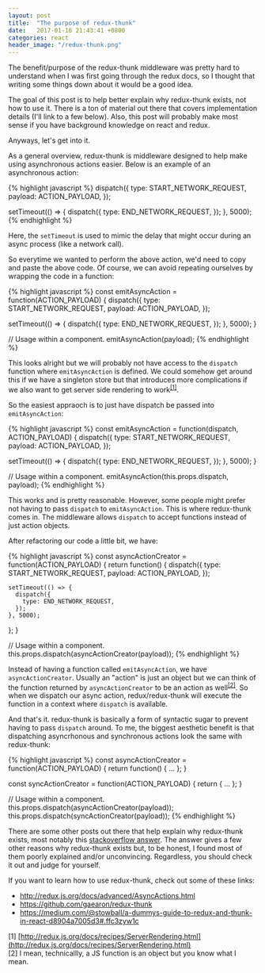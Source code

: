 ```yaml
---
layout: post
title:  "The purpose of redux-thunk"
date:   2017-01-16 21:43:41 +0800
categories: react
header_image: "/redux-thunk.png"
---
```

The benefit/purpose of the redux-thunk middleware was pretty hard to understand when I was first going through the redux docs, so I thought that writing some things down about it would be a good idea.

The goal of this post is to help better explain why redux-thunk exists, not how to use it. There is a ton of material out there that covers implementation details (I'll link to a few below). Also, this post will probably make most sense if you have background knowledge on react and redux.

<!-- read more -->

Anyways, let's get into it.

As a general overview, redux-thunk is middleware designed to help make using asynchronous actions easier. Below is an example of an asynchronous action:

{% highlight javascript %}
dispatch({
  type: START_NETWORK_REQUEST,
  payload: ACTION_PAYLOAD,
});

setTimeout(() => {
  dispatch({
    type: END_NETWORK_REQUEST,
  });
}, 5000);
{% endhighlight %}

Here, the `setTimeout` is used to mimic the delay that might occur during an async process (like a network call).

So everytime we wanted to perform the above action, we'd need to copy and paste the above code. Of course, we can avoid repeating ourselves by wrapping the code in a function:

{% highlight javascript %}
const emitAsyncAction = function(ACTION_PAYLOAD) {
  dispatch({
    type: START_NETWORK_REQUEST,
    payload: ACTION_PAYLOAD,
  });

  setTimeout(() => {
    dispatch({
      type: END_NETWORK_REQUEST,
    });
  }, 5000);
}

// Usage within a component.
emitAsyncAction(payload);
{% endhighlight %}

This looks alright but we will probably not have access to the `dispatch` function where `emitAsyncAction` is defined. We could somehow get around this if we have a singleton store but that introduces more complications if we also want to get server side rendering to work<sup>[[1]](#citation-1)</sup>.

So the easiest appraoch is to just have dispatch be passed into `emitAsyncAction`:

{% highlight javascript %}
const emitAsyncAction = function(dispatch, ACTION_PAYLOAD) {
  dispatch({
    type: START_NETWORK_REQUEST,
    payload: ACTION_PAYLOAD,
  });

  setTimeout(() => {
    dispatch({
      type: END_NETWORK_REQUEST,
    });
  }, 5000);
}

// Usage within a component.
emitAsyncAction(this.props.dispatch, payload);
{% endhighlight %}

This works and is pretty reasonable. However, some people might prefer not having to pass `dispatch` to `emitAsyncAction`. This is where redux-thunk comes in. The middleware allows `dispatch` to accept functions instead of just action objects.

After refactoring our code a little bit, we have:

{% highlight javascript %}
const asyncActionCreator = function(ACTION_PAYLOAD) {
  return function() {
    dispatch({
      type: START_NETWORK_REQUEST,
      payload: ACTION_PAYLOAD,
    });

    setTimeout(() => {
      dispatch({
        type: END_NETWORK_REQUEST,
      });
    }, 5000);
  };
}

// Usage within a component.
this.props.dispatch(asyncActionCreator(payload));
{% endhighlight %}

Instead of having a function called `emitAsyncAction`, we have `asyncActionCreator`. Usually an "action" is just an object but we can think of the function returned by `asyncActionCreator` to be an action as well<sup>[[2]](#citation-2)</sup>. So when we dispatch our async action, redux/redux-thunk will execute the function in a context where `dispatch` is available.

And that's it. redux-thunk is basically a form of syntactic sugar to prevent having to pass `dispatch` around. To me, the biggest aesthetic benefit is that dispatching asyncrhonous and synchronous actions look the same with redux-thunk:

{% highlight javascript %}
const asyncActionCreator = function(ACTION_PAYLOAD) {
  return function() {
    ...
  };
}

const syncActionCreator = function(ACTION_PAYLOAD) {
  return {
    ...
  };
}

// Usage within a component.
this.props.dispatch(asyncActionCreator(payload));
this.props.dispatch(syncActionCreator(payload));
{% endhighlight %}

There are some other posts out there that help explain why redux-thunk exists, most notably this <a href="http://stackoverflow.com/questions/35411423/how-to-dispatch-a-redux-action-with-a-timeout/35415559#35415559" target="_blank">stackoverflow answer</a>. The answer gives a few other reasons why redux-thunk exists but, to be honest, I found most of them poorly explained and/or unconvincing. Regardless, you should check it out and judge for yourself.

If you want to learn how to use redux-thunk, check out some of these links:

 - <a href="http://redux.js.org/docs/advanced/AsyncActions.html" target="_blank">http://redux.js.org/docs/advanced/AsyncActions.html</a>
 - <a href="https://github.com/gaearon/redux-thunk" target="_blank">https://github.com/gaearon/redux-thunk</a>
 - <a href="https://medium.com/@stowball/a-dummys-guide-to-redux-and-thunk-in-react-d8904a7005d3#.ffc3zyw1c" target="_blank">https://medium.com/@stowball/a-dummys-guide-to-redux-and-thunk-in-react-d8904a7005d3#.ffc3zyw1c</a>

[1] [http://redux.js.org/docs/recipes/ServerRendering.html](http://redux.js.org/docs/recipes/ServerRendering.html) <a name="citation-1"></a><br />
[2] I mean, technicallly, a JS function is an object but you know what I mean.<a name="citation-2"></a>
